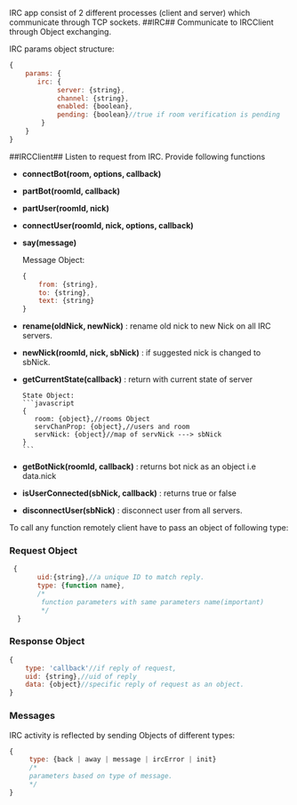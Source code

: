 IRC app consist of 2 different processes (client and server) which communicate through TCP sockets. 
##IRC##
Communicate to IRCClient through Object exchanging.

IRC params object structure:
```javascript
{
    params: { 
       irc: {
            server: {string},
            channel: {string},
            enabled: {boolean},
            pending: {boolean}//true if room verification is pending
        }
    }
}
```
##IRCClient##
Listen to request from IRC.
Provide following functions
- **connectBot(room, options, callback)**
- **partBot(roomId, callback)**
- **partUser(roomId, nick)**
- **connectUser(roomId, nick, options, callback)**
- **say(message)**

     Message Object: 
     ```javascript 
     {
         from: {string},
         to: {string},
         text: {string}
     }
     ```
- **rename(oldNick, newNick)** : rename old nick to new Nick on all IRC servers.
- **newNick(roomId, nick, sbNick)** : if suggested nick is changed to sbNick.
- **getCurrentState(callback)** : return with current state of server
      
      State Object: 
      ```javascript
      {  
         room: {object},//rooms Object
         servChanProp: {object},//users and room
         servNick: {object}//map of servNick ---> sbNick
      }
      ``` 
- **getBotNick(roomId, callback)** : returns bot nick as an object i.e data.nick  
- **isUserConnected(sbNick, callback)** : returns true or false
- **disconnectUser(sbNick)** : disconnect user from all servers.

To call any function remotely client have to pass an object of following type:

### Request Object ###
```javascript
 {
       uid:{string},//a unique ID to match reply.
       type: {function name},
       /*
        function parameters with same parameters name(important)
        */
  }
```
### Response Object ###
```javascript
{
    type: 'callback'//if reply of request,
    uid: {string},//uid of reply 
    data: {object}//specific reply of request as an object.   
}
```
### Messages ###
IRC activity is reflected by sending Objects of different types: 
```javascript
{
     type: {back | away | message | ircError | init}
     /*
     parameters based on type of message.
     */
}
```